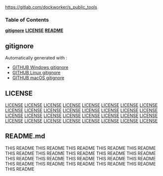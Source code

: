https://gitlab.com/dockworker/s_public_tools

### Table of Contents

**[gitignore](#gitignore)**
**[LICENSE](#license)**
**[README](#readme-md)**

## gitignore

Automatically generated with :
- [GITHUB Windows gitignore](https://raw.githubusercontent.com/github/gitignore/master/Global/Windows.gitignore)
- [GITHUB Linux gitignore](https://raw.githubusercontent.com/github/gitignore/master/Global/Linux.gitignore)
- [GITHUB macOS gitignore](https://raw.githubusercontent.com/github/gitignore/master/Global/macOS.gitignore)

## LICENSE

[LICENSE](https://gitlab.com/dockworker/s_public_tools/LICENSE)
[LICENSE](https://gitlab.com/dockworker/s_public_tools/LICENSE)
[LICENSE](https://gitlab.com/dockworker/s_public_tools/LICENSE)
[LICENSE](https://gitlab.com/dockworker/s_public_tools/LICENSE)
[LICENSE](https://gitlab.com/dockworker/s_public_tools/LICENSE)
[LICENSE](https://gitlab.com/dockworker/s_public_tools/LICENSE)
[LICENSE](https://gitlab.com/dockworker/s_public_tools/LICENSE)
[LICENSE](https://gitlab.com/dockworker/s_public_tools/LICENSE)
[LICENSE](https://gitlab.com/dockworker/s_public_tools/LICENSE)
[LICENSE](https://gitlab.com/dockworker/s_public_tools/LICENSE)
[LICENSE](https://gitlab.com/dockworker/s_public_tools/LICENSE)
[LICENSE](https://gitlab.com/dockworker/s_public_tools/LICENSE)
[LICENSE](https://gitlab.com/dockworker/s_public_tools/LICENSE)
[LICENSE](https://gitlab.com/dockworker/s_public_tools/LICENSE)
[LICENSE](https://gitlab.com/dockworker/s_public_tools/LICENSE)
[LICENSE](https://gitlab.com/dockworker/s_public_tools/LICENSE)
[LICENSE](https://gitlab.com/dockworker/s_public_tools/LICENSE)
[LICENSE](https://gitlab.com/dockworker/s_public_tools/LICENSE)
[LICENSE](https://gitlab.com/dockworker/s_public_tools/LICENSE)
[LICENSE](https://gitlab.com/dockworker/s_public_tools/LICENSE)
[LICENSE](https://gitlab.com/dockworker/s_public_tools/LICENSE)
[LICENSE](https://gitlab.com/dockworker/s_public_tools/LICENSE)
[LICENSE](https://gitlab.com/dockworker/s_public_tools/LICENSE)
[LICENSE](https://gitlab.com/dockworker/s_public_tools/LICENSE)
[LICENSE](https://gitlab.com/dockworker/s_public_tools/LICENSE)
[LICENSE](https://gitlab.com/dockworker/s_public_tools/LICENSE)
[LICENSE](https://gitlab.com/dockworker/s_public_tools/LICENSE)
[LICENSE](https://gitlab.com/dockworker/s_public_tools/LICENSE)
[LICENSE](https://gitlab.com/dockworker/s_public_tools/LICENSE)
[LICENSE](https://gitlab.com/dockworker/s_public_tools/LICENSE)
[LICENSE](https://gitlab.com/dockworker/s_public_tools/LICENSE)
[LICENSE](https://gitlab.com/dockworker/s_public_tools/LICENSE)

## README.md

THIS README
THIS README
THIS README
THIS README
THIS README
THIS README
THIS README
THIS README
THIS README
THIS README
THIS README
THIS README
THIS README
THIS README
THIS README
THIS README
THIS README
THIS README
THIS README
THIS README
THIS README

